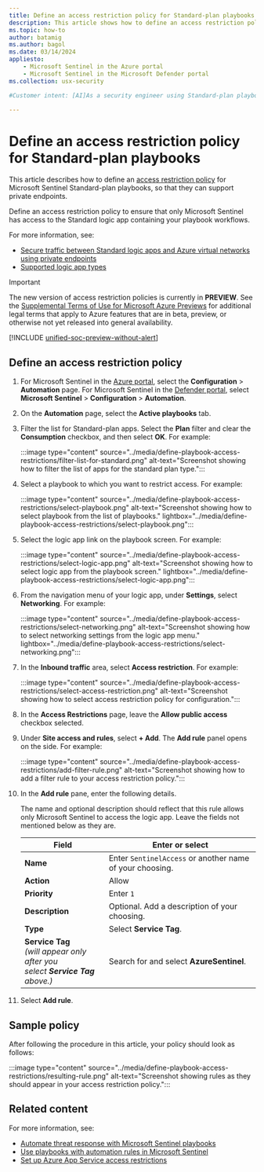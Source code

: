 ```yaml
---
title: Define an access restriction policy for Standard-plan playbooks
description: This article shows how to define an access restriction policy for Microsoft Sentinel Standard-plan playbooks, so that they can support private endpoints.
ms.topic: how-to
author: batamig
ms.author: bagol
ms.date: 03/14/2024
appliesto:
    - Microsoft Sentinel in the Azure portal
    - Microsoft Sentinel in the Microsoft Defender portal
ms.collection: usx-security

#Customer intent: [AI]As a security engineer using Standard-plan playbooks, I want to define an access restriction policy for playbooks so that I can ensure only authorized services can access sensitive workflows.

---
```


# Define an access restriction policy for Standard-plan playbooks

This article describes how to define an [access restriction policy](/azure/app-service/overview-access-restrictions) for Microsoft Sentinel Standard-plan playbooks, so that they can support private endpoints.

Define an access restriction policy to ensure that only Microsoft Sentinel has access to the Standard logic app containing your playbook workflows.

For more information, see:

- [Secure traffic between Standard logic apps and Azure virtual networks using private endpoints](/azure/logic-apps/secure-single-tenant-workflow-virtual-network-private-endpoint)
- [Supported logic app types](logic-apps-playbooks.md#supported-logic-app-types)

> [!IMPORTANT]
>
> The new version of access restriction policies is currently in **PREVIEW**. See the [Supplemental Terms of Use for Microsoft Azure Previews](https://azure.microsoft.com/support/legal/preview-supplemental-terms/) for additional legal terms that apply to Azure features that are in beta, preview, or otherwise not yet released into general availability.
>
> [!INCLUDE [unified-soc-preview-without-alert](../includes/unified-soc-preview-without-alert.md)]

## Define an access restriction policy

1. For Microsoft Sentinel in the [Azure portal](https://portal.azure.com), select the **Configuration** > **Automation** page. For Microsoft Sentinel in the [Defender portal](https://security.microsoft.com/), select **Microsoft Sentinel** > **Configuration** > **Automation**.

1. On the **Automation** page, select the **Active playbooks** tab.

1. Filter the list for Standard-plan apps. Select the **Plan** filter and clear the **Consumption** checkbox, and then select **OK**. For example:
    
    :::image type="content" source="../media/define-playbook-access-restrictions/filter-list-for-standard.png" alt-text="Screenshot showing how to filter the list of apps for the standard plan type.":::

1. Select a playbook to which you want to restrict access. For example:

    :::image type="content" source="../media/define-playbook-access-restrictions/select-playbook.png" alt-text="Screenshot showing how to select playbook from the list of playbooks." lightbox="../media/define-playbook-access-restrictions/select-playbook.png":::

1. Select the logic app link on the playbook screen. For example:

    :::image type="content" source="../media/define-playbook-access-restrictions/select-logic-app.png" alt-text="Screenshot showing how to select logic app from the playbook screen." lightbox="../media/define-playbook-access-restrictions/select-logic-app.png":::

1. From the navigation menu of your logic app, under **Settings**, select **Networking**. For example:

    :::image type="content" source="../media/define-playbook-access-restrictions/select-networking.png" alt-text="Screenshot showing how to select networking settings from the logic app menu." lightbox="../media/define-playbook-access-restrictions/select-networking.png":::

1. In the **Inbound traffic** area, select **Access restriction**. For example:

    :::image type="content" source="../media/define-playbook-access-restrictions/select-access-restriction.png" alt-text="Screenshot showing how to select access restriction policy for configuration.":::

1. In the **Access Restrictions** page, leave the **Allow public access** checkbox selected.

1. Under **Site access and rules**, select **+ Add**. The **Add rule** panel opens on the side. For example:

    :::image type="content" source="../media/define-playbook-access-restrictions/add-filter-rule.png" alt-text="Screenshot showing how to add a filter rule to your access restriction policy.":::

1. In the **Add rule** pane, enter the following details.

    The name and optional description should reflect that this rule allows only Microsoft Sentinel to access the logic app. Leave the fields not mentioned below as they are.

    | Field | Enter or select |
    | ----- | --------------- |
    | **Name**  | Enter `SentinelAccess` or another name of your choosing. |
    | **Action** | Allow |
    | **Priority** | Enter `1` |
    | **Description** | Optional. Add a description of your choosing. |
    | **Type** | Select **Service Tag**. |
    | **Service Tag**<br>*(will appear only after you<br>select **Service Tag** above.)* | Search for and select **AzureSentinel**. |

1. Select **Add rule**.

## Sample policy

After following the procedure in this article,  your policy should look as follows:

:::image type="content" source="../media/define-playbook-access-restrictions/resulting-rule.png" alt-text="Screenshot showing rules as they should appear in your access restriction policy.":::

## Related content

For more information, see:

- [Automate threat response with Microsoft Sentinel playbooks](automate-responses-with-playbooks.md)
- [Use playbooks with automation rules in Microsoft Sentinel](tutorial-respond-threats-playbook.md)
- [Set up Azure App Service access restrictions](/azure/app-service/app-service-ip-restrictions)